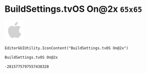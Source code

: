 # BuildSettings.tvOS On@2x `65x65`
<img src="/img/BuildSettings.tvOS%20On@2x.png" width=65 height=65>

``` CSharp
EditorGUIUtility.IconContent("BuildSettings.tvOS On@2x")
```
```
BuildSettings.tvOS On@2x
```
```
-2815775797557438328
```
